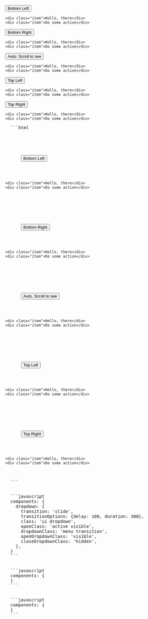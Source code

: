 <script>
import {Dropdown, Button} from 'industrial-ui';
import ShowBlock from '../../_components/show-block.svelte';
</script>

<ShowBlock>
  <Dropdown id="dd-p-1" position="bottom left" openOnHover>
    <div slot="trigger">
      <Button>Bottom Left</Button>
    </div>
    
    <div class="item">Hello, there</div>
    <div class="item">Do some action</div>
  </Dropdown>
  
  <Dropdown id="dd-p-2" position="bottom right" openOnHover>
    <div slot="trigger">
      <Button>Bottom Right</Button>
    </div>
    
    <div class="item">Hello, there</div>
    <div class="item">Do some action</div>
  </Dropdown>
  
  <Dropdown id="dd-p-a" position="auto" openOnHover>
    <div slot="trigger">
      <Button>Auto. Scroll to see</Button>
    </div>
    
    <div class="item">Hello, there</div>
    <div class="item">Do some action</div>
  </Dropdown>
  
  <Dropdown id="dd-p-3" position="top left" openOnHover>
    <div slot="trigger">
      <Button>Top Left</Button>
    </div>
    
    <div class="item">Hello, there</div>
    <div class="item">Do some action</div>
  </Dropdown>
  
  <Dropdown id="dd-p-4" position="top right" openOnHover>
    <div slot="trigger">
      <Button>Top Right</Button>
    </div>
    
    <div class="item">Hello, there</div>
    <div class="item">Do some action</div>
  </Dropdown>
  
  <pre class="code" slot="code">
  ```html
  <script>
    import {Dropdown, Button} from 'industrial-ui';
  </script>
  
  <Dropdown id="dd-p-1" position="bottom left" openOnHover>
    <div slot="trigger">
      <Button>Bottom Left</Button>
    </div>
    
    <div class="item">Hello, there</div>
    <div class="item">Do some action</div>
  </Dropdown>
  
  <Dropdown id="dd-p-2" position="bottom right" openOnHover>
    <div slot="trigger">
      <Button>Bottom Right</Button>
    </div>
    
    <div class="item">Hello, there</div>
    <div class="item">Do some action</div>
  </Dropdown>
  
  <Dropdown id="dd-p-a" position="auto" openOnHover>
    <div slot="trigger">
      <Button>Auto. Scroll to see</Button>
    </div>
    
    <div class="item">Hello, there</div>
    <div class="item">Do some action</div>
  </Dropdown>
  
  <Dropdown id="dd-p-3" position="top left" openOnHover>
    <div slot="trigger">
      <Button>Top Left</Button>
    </div>
    
    <div class="item">Hello, there</div>
    <div class="item">Do some action</div>
  </Dropdown>
  
  <Dropdown id="dd-p-4" position="top right" openOnHover>
    <div slot="trigger">
      <Button>Top Right</Button>
    </div>
    
    <div class="item">Hello, there</div>
    <div class="item">Do some action</div>
  </Dropdown>
  ```
  </pre>

  <pre class="code" slot="semantic">
  ```javascript
  components: {
    dropdown: {
      transition: 'slide',
      transitionOptions: {delay: 100, duration: 300},
      class: 'ui dropdown',
      openClass: 'active visible',
      dropdownClass: 'menu transition',
      openDropdownClass: 'visible',
      closeDropdownClass: 'hidden',
    },
  }
  ```
  </pre>

  <pre class="code" slot="spectre">
  ```javascript
  components: {
  }
  ```
  </pre>

  <pre class="code" slot="tailwind">
  ```javascript
  components: {
  }
  ```
  </pre>
</ShowBlock>
